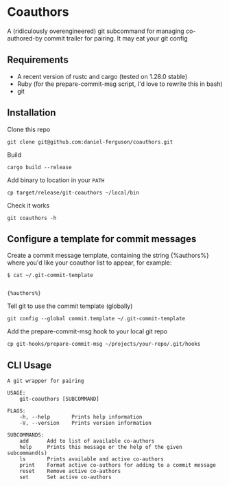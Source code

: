 # Coauthors

A (ridiculously overengineered) git subcommand for managing co-authored-by
commit trailer for pairing. It may eat your git config

## Requirements

* A recent version of rustc and cargo (tested on 1.28.0 stable)
* Ruby (for the prepare-commit-msg script, I'd love to rewrite this in bash)
* git


## Installation

Clone this repo

    git clone git@github.com:daniel-ferguson/coauthors.git

Build

    cargo build --release

Add binary to location in your `PATH`

    cp target/release/git-coauthors ~/local/bin

Check it works

    git coauthors -h

## Configure a template for commit messages

Create a commit message template, containing the string {%authors%} where you'd
like your coauthor list to appear, for example:

    $ cat ~/.git-commit-template
    
    
    {%authors%}

Tell git to use the commit template (globally)

    git config --global commit.template ~/.git-commit-template

Add the prepare-commit-msg hook to your local git repo

    cp git-hooks/prepare-commit-msg ~/projects/your-repo/.git/hooks


## CLI Usage

```
A git wrapper for pairing

USAGE:
    git-coauthors [SUBCOMMAND]

FLAGS:
    -h, --help       Prints help information
    -V, --version    Prints version information

SUBCOMMANDS:
    add      Add to list of available co-authors
    help     Prints this message or the help of the given subcommand(s)
    ls       Prints available and active co-authors
    print    Format active co-authors for adding to a commit message
    reset    Remove active co-authors
    set      Set active co-authors
```

[1]: https://help.github.com/articles/creating-a-commit-with-multiple-authors/
